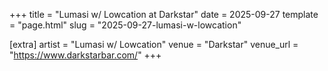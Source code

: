 +++
title = "Lumasi w/ Lowcation at Darkstar"
date = 2025-09-27
template = "page.html"
slug = "2025-09-27-lumasi-w-lowcation"

[extra]
artist = "Lumasi w/ Lowcation"
venue = "Darkstar"
venue_url = "https://www.darkstarbar.com/"
+++
